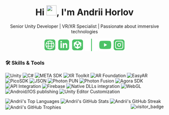 <h1 align="center">
  Hi <img src="https://raw.githubusercontent.com/umenzi/umenzi/main/wave.gif" width=32 height=32>, I'm Andrii Horlov
</h1>

<p align="center">
  Senior Unity Developer | VR/XR Specialist | Passionate about immersive technologies
</p>

<div align="center">
  <a href="https://andriihorlov.github.io/"><img alt="Web-site" width="40px" src="images/icons/website.svg"/></a>
  <a href="https://www.linkedin.com/in/fidgetik/"><img alt="LinkedIn" width="40px" src="images/icons/linkedin.svg"/></a>
  <a href="https://assetstore.unity.com/publishers/94841"><img alt="Asset Store" width="40px" src="images/icons/unity.svg"/></a>
  <img width="40px" src="images/icons/separator.png"/>
  <a href="https://www.youtube.com/@fidgetpk"><img alt="YouTube" width="40px" src="images/icons/youtube.svg"/></a>
  <a href="https://www.instagram.com/fidgetik/"><img alt="Instagram" width="40px" src="images/icons/instagram.svg"/></a>
</div>

### 🛠 Skills & Tools
![Unity](https://img.shields.io/badge/Unity-100000?style=for-the-badge&logo=unity&logoColor=white)
![C#](https://img.shields.io/badge/C%23-239120?style=for-the-badge&logo=c-sharp&logoColor=white)
![META SDK](https://img.shields.io/badge/Meta_Quest-00bfff?style=for-the-badge&logo=meta&logoColor=white)
![XR Toolkit](https://img.shields.io/badge/XR_Toolkit-00bfff?style=for-the-badge&logo=virtual-reality&logoColor=white)
![AR Foundation](https://img.shields.io/badge/AR_Foundation-ff6600?style=for-the-badge&logo=augmented-reality&logoColor=white)
![EasyAR](https://img.shields.io/badge/EasyAR-0000ff?style=for-the-badge)
![PicoSDK](https://img.shields.io/badge/Pico_SDK-ff4088?style=for-the-badge)
![JSON](https://img.shields.io/badge/JSON-000000?style=for-the-badge&logo=json&logoColor=white)
![Photon PUN](https://img.shields.io/badge/Photon_PUN-v2-0088CC?style=for-the-badge&logo=photon&logoColor=white)
![Photon Fusion](https://img.shields.io/badge/Photon_Fusion-v1%20%7C%20v2-339933?style=for-the-badge&logo=photon&logoColor=white)
![Agora SDK](https://img.shields.io/badge/Agora_SDK-00AAFF?style=for-the-badge)
![API Integration](https://img.shields.io/badge/API_Integration-009688?style=for-the-badge&logo=api&logoColor=white)
![Firebase](https://img.shields.io/badge/Firebase-ffca28?style=for-the-badge&logo=firebase&logoColor=white)
![Native DLLs integration](https://img.shields.io/badge/Native_DLLs_Work-6C757D?style=for-the-badge)
![WebGL](https://img.shields.io/badge/WebGL/Windows/Android_builds-990000?style=for-the-badge&logo=webgl&logoColor=white)
![Android/IOS publishing](https://img.shields.io/badge/Android/IOS_publishing-3DDC84?style=for-the-badge&logo=android&logoColor=white)
![Unity Editor Customization](https://img.shields.io/badge/Unity_Editor_Customization-292A2B?style=for-the-badge&logo=unity&logoColor=white)

<div>
  <img src="https://github-readme-stats.vercel.app/api/top-langs/?username=andriihorlov&layout=compact&theme=radical" alt="Andrii's Top Languages"/>
  <img src="https://github-readme-stats.vercel.app/api?username=andriihorlov&include_all_commits=true&count_private=true&show_icons=true&line_height=20&theme=radical" alt="Andrii's GitHub Stats"/>

  <img src="https://github-readme-streak-stats.herokuapp.com/?user=andriihorlov&theme=radical" alt="Andrii's GitHub Streak"/>

</div>
<img align="center" src="https://github-profile-trophy.vercel.app/?username=andriihorlov&theme=gruvbox" alt="Andrii's GitHub Trophies"/>  


  <img align="right" src="https://api.visitorbadge.io/api/visitors?path=https://github.com/andriihorlov&style=default" alt="visitor_badge">
